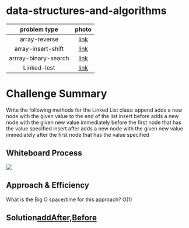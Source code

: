 # data-structures-and-algorithms



| problem type | photo |
| :---: | :---: |
|array-reverse | [link](array-reverse.png/reverse-array.png) |
| array-insert-shift | [link](array-insert-shift/array-insert--shift.png) |
| arrray-binary-search | [link](arrray-binary-search/binary-search.png) |
| Linked-lest | [link](https://github.com/basharalmhairat/data-structures-and-algorithms/tree/main/Linking) |


# Challenge Summary
Write the following methods for the Linked List class:
append
adds a new node with the given value to the end of the list
insert before
adds a new node with the given new value immediately before the first node that has the value specified
insert after
adds a new node with the given new value immediately after the first node that has the value specified
## Whiteboard Process
![](https://user-images.githubusercontent.com/97823170/157680869-17e0bc79-48ce-40e9-abc9-60b3e01a6200.png)

## Approach & Efficiency
 What is the Big O space/time for this approach?
 O(1)

## Solution[addAfter,Before](https://github.com/basharalmhairat/data-structures-and-algorithms/blob/main/Linking/app/src/main/java/Linking/LinkedList.java)


